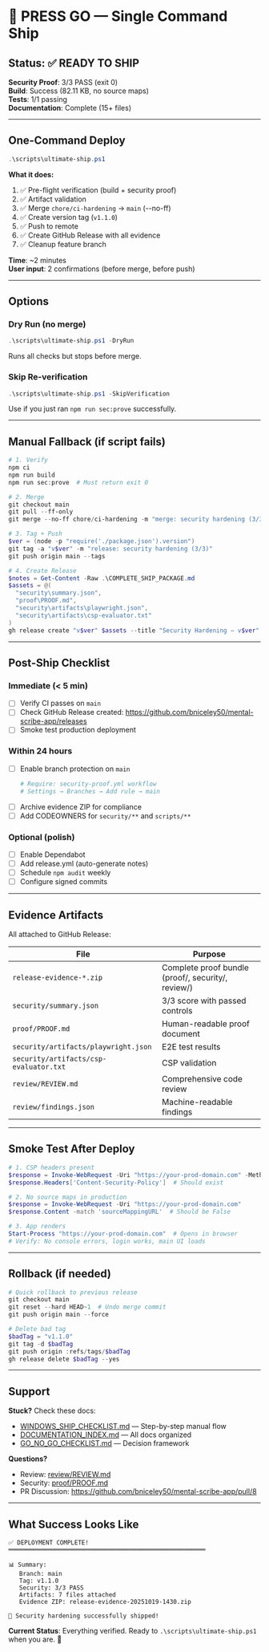 # 🚀 PRESS GO — Single Command Ship

## Status: ✅ READY TO SHIP

**Security Proof**: 3/3 PASS (exit 0)  
**Build**: Success (82.11 KB, no source maps)  
**Tests**: 1/1 passing  
**Documentation**: Complete (15+ files)

---

## One-Command Deploy

```powershell
.\scripts\ultimate-ship.ps1
```

**What it does:**
1. ✅ Pre-flight verification (build + security proof)
2. ✅ Artifact validation
3. ✅ Merge `chore/ci-hardening` → `main` (--no-ff)
4. ✅ Create version tag (`v1.1.0`)
5. ✅ Push to remote
6. ✅ Create GitHub Release with all evidence
7. ✅ Cleanup feature branch

**Time**: ~2 minutes  
**User input**: 2 confirmations (before merge, before push)

---

## Options

### Dry Run (no merge)
```powershell
.\scripts\ultimate-ship.ps1 -DryRun
```
Runs all checks but stops before merge.

### Skip Re-verification
```powershell
.\scripts\ultimate-ship.ps1 -SkipVerification
```
Use if you just ran `npm run sec:prove` successfully.

---

## Manual Fallback (if script fails)

```powershell
# 1. Verify
npm ci
npm run build
npm run sec:prove  # Must return exit 0

# 2. Merge
git checkout main
git pull --ff-only
git merge --no-ff chore/ci-hardening -m "merge: security hardening (3/3)"

# 3. Tag + Push
$ver = (node -p "require('./package.json').version")
git tag -a "v$ver" -m "release: security hardening (3/3)"
git push origin main --tags

# 4. Create Release
$notes = Get-Content -Raw .\COMPLETE_SHIP_PACKAGE.md
$assets = @(
  "security\summary.json",
  "proof\PROOF.md",
  "security\artifacts\playwright.json",
  "security\artifacts\csp-evaluator.txt"
)
gh release create "v$ver" $assets --title "Security Hardening — v$ver" --notes $notes
```

---

## Post-Ship Checklist

### Immediate (< 5 min)
- [ ] Verify CI passes on `main`
- [ ] Check GitHub Release created: https://github.com/bniceley50/mental-scribe-app/releases
- [ ] Smoke test production deployment

### Within 24 hours
- [ ] Enable branch protection on `main`
  ```powershell
  # Require: security-proof.yml workflow
  # Settings → Branches → Add rule → main
  ```
- [ ] Archive evidence ZIP for compliance
- [ ] Add CODEOWNERS for `security/**` and `scripts/**`

### Optional (polish)
- [ ] Enable Dependabot
- [ ] Add release.yml (auto-generate notes)
- [ ] Schedule `npm audit` weekly
- [ ] Configure signed commits

---

## Evidence Artifacts

All attached to GitHub Release:

| File | Purpose |
|------|---------|
| `release-evidence-*.zip` | Complete proof bundle (proof/, security/, review/) |
| `security/summary.json` | 3/3 score with passed controls |
| `proof/PROOF.md` | Human-readable proof document |
| `security/artifacts/playwright.json` | E2E test results |
| `security/artifacts/csp-evaluator.txt` | CSP validation |
| `review/REVIEW.md` | Comprehensive code review |
| `review/findings.json` | Machine-readable findings |

---

## Smoke Test After Deploy

```powershell
# 1. CSP headers present
$response = Invoke-WebRequest -Uri "https://your-prod-domain.com" -Method HEAD
$response.Headers['Content-Security-Policy']  # Should exist

# 2. No source maps in production
$response = Invoke-WebRequest -Uri "https://your-prod-domain.com"
$response.Content -match 'sourceMappingURL'  # Should be False

# 3. App renders
Start-Process "https://your-prod-domain.com"  # Opens in browser
# Verify: No console errors, login works, main UI loads
```

---

## Rollback (if needed)

```powershell
# Quick rollback to previous release
git checkout main
git reset --hard HEAD~1  # Undo merge commit
git push origin main --force

# Delete bad tag
$badTag = "v1.1.0"
git tag -d $badTag
git push origin :refs/tags/$badTag
gh release delete $badTag --yes
```

---

## Support

**Stuck?** Check these docs:
- [WINDOWS_SHIP_CHECKLIST.md](WINDOWS_SHIP_CHECKLIST.md) — Step-by-step manual flow
- [DOCUMENTATION_INDEX.md](DOCUMENTATION_INDEX.md) — All docs organized
- [GO_NO_GO_CHECKLIST.md](GO_NO_GO_CHECKLIST.md) — Decision framework

**Questions?**
- Review: [review/REVIEW.md](review/REVIEW.md)
- Security: [proof/PROOF.md](proof/PROOF.md)
- PR Discussion: https://github.com/bniceley50/mental-scribe-app/pull/8

---

## What Success Looks Like

```
✅ DEPLOYMENT COMPLETE!
═══════════════════════════════════════════════════════

📊 Summary:
   Branch: main
   Tag: v1.1.0
   Security: 3/3 PASS
   Artifacts: 7 files attached
   Evidence ZIP: release-evidence-20251019-1430.zip

🎉 Security hardening successfully shipped!
```

**Current Status**: Everything verified. Ready to `.\scripts\ultimate-ship.ps1` when you are. 🎯
